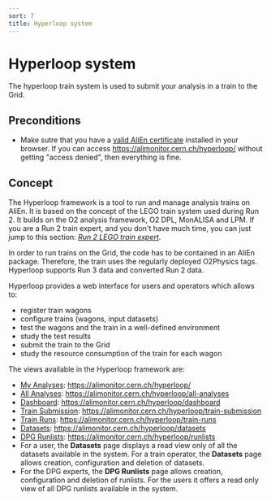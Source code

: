 ```yaml
---
sort: 7
title: Hyperloop system
---
```


# Hyperloop system

The hyperloop train system is used to submit your analysis in a train to the Grid.

## Preconditions

* Make sutre that you have a <a href="https://alice-doc.github.io/alice-analysis-tutorial/start/cert.html" target="_blank">valid AliEn certificate</a> installed in your browser. If you can access <a href="https://alimonitor.cern.ch/hyperloop/" target="_blank">https://alimonitor.cern.ch/hyperloop/</a> without getting "access denied", then everything is fine.

## Concept

The Hyperloop framework is a tool to run and manage analysis trains on AliEn. It is based on the concept of the LEGO train system used during Run 2. It builds on the O2 analysis framework, O2 DPL, MonALISA and LPM. If you are a Run 2 train expert, and you don't have much time, you can just jump to this section: [_Run 2 LEGO train expert_](legoexpert.md#legoexpert). 

In order to run trains on the Grid, the code has to be contained in an AliEn package. Therefore, the train uses the regularly deployed O2Physics tags. 
Hyperloop supports Run 3 data and converted Run 2 data. 

Hyperloop provides a web interface for users and operators which allows to:

* register train wagons
* configure trains (wagons, input datasets)
* test the wagons and the train in a well-defined environment
* study the test results
* submit the train to the Grid
* study the resource consumption of the train for each wagon

The views available in the Hyperloop framework are:
* [My Analyses](userdocumentation.md#myanalyses): <a href="https://alimonitor.cern.ch/hyperloop/" target="_blank">https://alimonitor.cern.ch/hyperloop/</a>
* [All Analyses](userdocumentation.md#allanalyses): <a href="https://alimonitor.cern.ch/hyperloop/all-analyses" target="_blank">https://alimonitor.cern.ch/hyperloop/all-analyses</a>
* [Dashboard](operatordocumentation.md#dashboard): <a href="https://alimonitor.cern.ch/hyperloop/dashboard" target="_blank">https://alimonitor.cern.ch/hyperloop/dashboard</a>
* [Train Submission](operatordocumentation.md#trainsubmission): <a href="https://alimonitor.cern.ch/hyperloop/train-submission" target="_blank">https://alimonitor.cern.ch/hyperloop/train-submission</a>
* [Train Runs](operatordocumentation.md#trainruns): <a href="https://alimonitor.cern.ch/hyperloop/train-runs" target="_blank">https://alimonitor.cern.ch/hyperloop/train-runs</a>
* [Datasets](operatordocumentation.md#datasets): <a href="https://alimonitor.cern.ch/hyperloop/datasets" target="_blank">https://alimonitor.cern.ch/hyperloop/datasets</a>
* [DPG Runlists](operatordocumentation.md#dpgrunlists): <a href="https://alimonitor.cern.ch/hyperloop/runlists" target="_blank">https://alimonitor.cern.ch/hyperloop/runlists</a>
* For a user, the **Datasets** page displays a read view only of all the datasets available in the system. For a train operator, the **Datasets** page allows creation, configuration and deletion of datasets. 
* For the DPG experts, the **DPG Runlists** page allows creation, configuration and deletion of runlists. For the users it offers a read only view of all DPG runlists available in the system.
